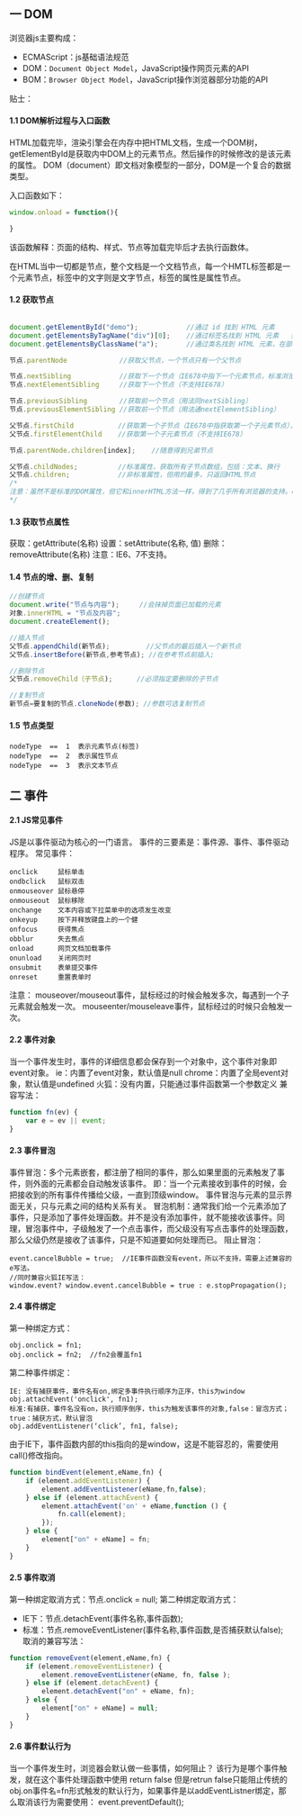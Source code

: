 ## 一 DOM


浏览器js主要构成：
- ECMAScript：js基础语法规范
- DOM：`Document Object Model`，JavaScript操作网页元素的API
- BOM：`Browser Object Model`，JavaScript操作浏览器部分功能的API

贴士：  

#### 1.1 DOM解析过程与入口函数
HTML加载完毕，渲染引擎会在内存中把HTML文档，生成一个DOM树，getElementById是获取内中DOM上的元素节点。然后操作的时候修改的是该元素的属性。
DOM（document）即文档对象模型的一部分，DOM是一个复合的数据类型。

入口函数如下：
```javascript
window.onload = function(){ 

}
```
该函数解释：页面的结构、样式、节点等加载完毕后才去执行函数体。

在HTML当中一切都是节点，整个文档是一个文档节点，每一个HMTL标签都是一个元素节点，标签中的文字则是文字节点，标签的属性是属性节点。
#### 1.2 获取节点
```javascript

document.getElementById("demo");            //通过 id 找到 HTML 元素
document.getElementsByTagName("div")[0];    //通过标签名找到 HTML 元素	获得的是标签伪数组
document.getElementsByClassName("a");       //通过类名找到 HTML 元素，在部分IE中无效

节点.parentNode             //获取父节点，一个节点只有一个父节点

节点.nextSibling            //获取下一个节点（IE678中指下一个元素节点，标准浏览器包括空文档和换行节点）	
节点.nextElementSibling     //获取下一个节点（不支持IE678）	

节点.previousSibling        //获取前一个节点（用法同nextSibling）
节点.previousElementSibling //获取前一个节点（用法通nextElementSibling）

父节点.firstChild           //获取第一个子节点（IE678中指获取第一个子元素节点），同理 lastChild
父节点.firstElementChild    //获取第一个子元素节点（不支持IE678）

节点.parentNode.children[index];    //随意得到兄弟节点

父节点.childNodes;          //标准属性，获取所有子节点数组，包括：文本、换行
父节点.children;            //非标准属性，但用的最多，只返回HTML节点
/* 
注意：虽然不是标准的DOM属性，但它和innerHTML方法一样，得到了几乎所有浏览器的支持。children在IE6/7/8中包含注释节点。
*/
```
#### 1.3 获取节点属性
获取：getAttribute(名称)
设置：setAttribute(名称, 值)
删除：removeAttribute(名称)
注意：IE6、7不支持。
#### 1.4 节点的增、删、复制
```javascript
//创建节点
document.write("节点与内容");     //会抹掉页面已加载的元素
对象.innerHTML = "节点及内容";
document.createElement();

//插入节点
父节点.appendChild(新节点);         //父节点的最后插入一个新节点
父节点.insertBefore(新节点,参考节点); //在参考节点前插入;

//删除节点
父节点.removeChild（子节点);      //必须指定要删除的子节点

//复制节点
新节点=要复制的节点.cloneNode(参数); //参数可选复制节点

```
#### 1.5 节点类型
```
nodeType  ==  1  表示元素节点(标签)      
nodeType  ==  2  表示属性节点   
nodeType  ==  3  表示文本节点
```
## 二 事件
#### 2.1 JS常见事件
JS是以事件驱动为核心的一门语言。
事件的三要素是：事件源、事件、事件驱动程序。
常见事件：
```
onclick     鼠标单击
ondbclick   鼠标双击
onmouseover 鼠标悬停
onmouseout  鼠标移除
onchange    文本内容或下拉菜单中的选项发生改变
onkeyup     按下并释放键盘上的一个健
onfocus     获得焦点
obblur      失去焦点
onload      网页文档加载事件
onunload    关闭网页时
onsubmit    表单提交事件
onreset     重置表单时
```
注意：
mouseover/mouseout事件，鼠标经过的时候会触发多次，每遇到一个子元素就会触发一次。
mouseenter/mouseleave事件，鼠标经过的时候只会触发一次。

#### 2.2 事件对象
当一个事件发生时，事件的详细信息都会保存到一个对象中，这个事件对象即event对象。
ie：内置了event对象，默认值是null
chrome：内置了全局event对象，默认值是undefined
火狐：没有内置，只能通过事件函数第一个参数定义
兼容写法：
```javascript
function fn(ev) {
    var e = ev || event;
}
```
#### 2.3 事件冒泡
事件冒泡：多个元素嵌套，都注册了相同的事件，那么如果里面的元素触发了事件，则外面的元素都会自动触发该事件。
即：当一个元素接收到事件的时候，会把接收到的所有事件传播给父级，一直到顶级window。
事件冒泡与元素的显示界面无关，只与元素之间的结构关系有关。
冒泡机制：通常我们给一个元素添加了事件，只是添加了事件处理函数。并不是没有添加事件，就不能接收该事件。同理，冒泡事件中，子级触发了一个点击事件，而父级没有写点击事件的处理函数，那么父级仍然是接收了该事件，只是不知道要如何处理而已。
阻止冒泡：
```
event.cancelBubble = true;  //IE事件函数没有event，所以不支持，需要上述兼容的e写法。
//同时兼容火狐IE写法：
window.event? window.event.cancelBubble = true : e.stopPropagation();
```
#### 2.4 事件绑定
第一种绑定方式：
```
obj.onclick = fn1;
obj.onclick = fn2;  //fn2会覆盖fn1
```
第二种事件绑定：
```
IE: 没有捕获事件，事件名有on,绑定多事件执行顺序为正序，this为window
obj.attachEvent('onclick', fn1);   
标准:有捕获，事件名没有on，执行顺序倒序，this为触发该事件的对象,false：冒泡方式；true：捕获方式，默认冒泡
obj.addEventListener(‘click’, fn1, false);
```
由于IE下，事件函数内部的this指向的是window，这是不能容忍的，需要使用call()修改指向。
```javascript
function bindEvent(element,eName,fn) {
    if (element.addEventListener) {
        element.addEventListener(eName,fn,false);
    } else if (element.attachEvent) {
        element.attachEvent('on' + eName,function () {
            fn.call(element);
        });
    } else {
        element["on" + eName] = fn;
    }
}
```
#### 2.5 事件取消
第一种绑定取消方式：节点.onclick = null;
第二种绑定取消方式：
- IE下：节点.detachEvent(事件名称,事件函数);
- 标准：节点.removeEventListener(事件名称,事件函数,是否捕获默认false); 
取消的兼容写法：
```javascript
function removeEvent(element,eName,fn) {
    if (element.removeEventListener) {
        element.removeEventListener(eName, fn, false );
    } else if (element.detachEvent) {
        element.detachEvent("on" + eName, fn);
    } else {
        element["on" + eName] = null;
    }
}
```
#### 2.6 事件默认行为
当一个事件发生时，浏览器会默认做一些事情，如何阻止？
该行为是哪个事件触发，就在这个事件处理函数中使用 return false
但是retrun false只能阻止传统的obj.on事件名=fn形式触发的默认行为，如果事件是以addEventListner绑定，那么取消该行为需要使用：
event.preventDefault();